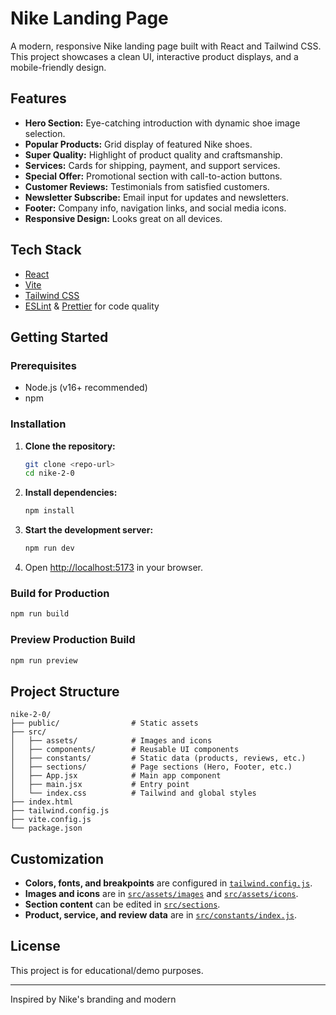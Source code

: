 # Nike Landing Page

A modern, responsive Nike landing page built with React and Tailwind CSS. This project showcases a clean UI, interactive product displays, and a mobile-friendly design.

## Features

- **Hero Section:** Eye-catching introduction with dynamic shoe image selection.
- **Popular Products:** Grid display of featured Nike shoes.
- **Super Quality:** Highlight of product quality and craftsmanship.
- **Services:** Cards for shipping, payment, and support services.
- **Special Offer:** Promotional section with call-to-action buttons.
- **Customer Reviews:** Testimonials from satisfied customers.
- **Newsletter Subscribe:** Email input for updates and newsletters.
- **Footer:** Company info, navigation links, and social media icons.
- **Responsive Design:** Looks great on all devices.

## Tech Stack

- [React](https://react.dev/)
- [Vite](https://vitejs.dev/)
- [Tailwind CSS](https://tailwindcss.com/)
- [ESLint](https://eslint.org/) & [Prettier](https://prettier.io/) for code quality

## Getting Started

### Prerequisites

- Node.js (v16+ recommended)
- npm

### Installation

1. **Clone the repository:**

   ```sh
   git clone <repo-url>
   cd nike-2-0
   ```

2. **Install dependencies:**

   ```sh
   npm install
   ```

3. **Start the development server:**

   ```sh
   npm run dev
   ```

4. Open [http://localhost:5173](http://localhost:5173) in your browser.

### Build for Production

```sh
npm run build
```

### Preview Production Build

```sh
npm run preview
```

## Project Structure

```
nike-2-0/
├── public/                # Static assets
├── src/
│   ├── assets/            # Images and icons
│   ├── components/        # Reusable UI components
│   ├── constants/         # Static data (products, reviews, etc.)
│   ├── sections/          # Page sections (Hero, Footer, etc.)
│   ├── App.jsx            # Main app component
│   ├── main.jsx           # Entry point
│   └── index.css          # Tailwind and global styles
├── index.html
├── tailwind.config.js
├── vite.config.js
└── package.json
```

## Customization

- **Colors, fonts, and breakpoints** are configured in [`tailwind.config.js`](tailwind.config.js).
- **Images and icons** are in [`src/assets/images`](src/assets/images) and [`src/assets/icons`](src/assets/icons).
- **Section content** can be edited in [`src/sections`](src/sections).
- **Product, service, and review data** are in [`src/constants/index.js`](src/constants/index.js).

## License

This project is for educational/demo purposes.

---

Inspired by Nike's branding and modern
